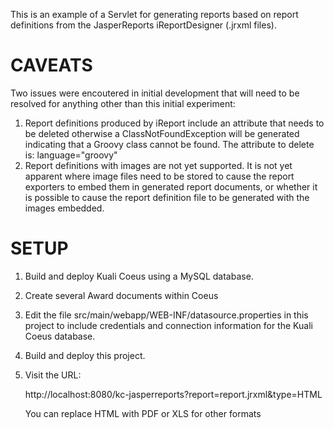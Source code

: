 This is an example of a Servlet for generating reports based on report definitions from
the JasperReports iReportDesigner (.jrxml files).

CAVEATS
=======

Two issues were encoutered in initial development that will need to be resolved for anything
other than this initial experiment:

1. Report definitions produced by iReport include an attribute that needs to be deleted
otherwise a ClassNotFoundException will be generated indicating that a Groovy class
cannot be found. The attribute to delete is:
    language="groovy"
2. Report definitions with images are not yet supported. It is not yet apparent where
image files need to be stored to cause the report exporters to embed them in generated
report documents, or whether it is possible to cause the report definition file to be
generated with the images embedded.

SETUP
=====

1. Build and deploy Kuali Coeus using a MySQL database.

2. Create several Award documents within Coeus

3. Edit the file src/main/webapp/WEB-INF/datasource.properties in this project to include
   credentials and connection information for the Kuali Coeus database.
   
4. Build and deploy this project.

5. Visit the URL:

    http://localhost:8080/kc-jasperreports?report=report.jrxml&type=HTML
    
   You can replace HTML with PDF or XLS for other formats